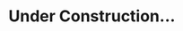 # Under Construction...
<!-- <p>
    <img align="left" src="https://github-readme-stats.vercel.app/api/top-langs/?username=newlog16&layout=compact&theme=graywhite&title_color=268bd2" alt="newlog16" />
</p>
<p>&nbsp;
    <img align="center" src="https://github-readme-stats.vercel.app/api?username=newlog16&count_private=true&show_icons=true&theme=graywhite&icon_color=268bd2&title_color=268bd2" alt="newlog16" />
</p>
  </div>

<a href="https://www.linkedin.com/in/danielalvesdearaujo/" target="_blank">
  <img src="https://i.ibb.co/Kx2GSrT/linkedin.png" width="48px" height="48px">
</a> -->
